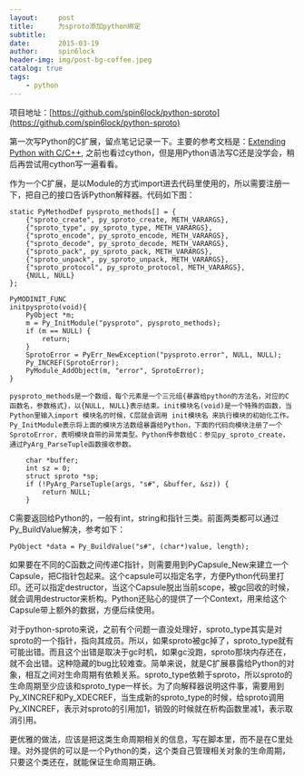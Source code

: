 ```yaml
---
layout:     post
title:      为sproto添加python绑定
subtitle:   
date:       2015-03-19
author:     spin6lock
header-img: img/post-bg-coffee.jpeg
catalog: true
tags:
    - python
---
```

项目地址：[https://github.com/spin6lock/python-sproto](https://github.com/spin6lock/python-sproto)

第一次写Python的C扩展，留点笔记记录一下。主要的参考文档是：[Extending Python with C/C++](https://docs.python.org/2/extending/extending.html), 之前也看过cython，但是用Python语法写C还是没学会，稍后再尝试用cython写一遍看看。

作为一个C扩展，是以Module的方式import进去代码里使用的，所以需要注册一下，把自己的接口告诉Python解释器。代码如下图：

```
static PyMethodDef pysproto_methods[] = {
    {"sproto_create", py_sproto_create, METH_VARARGS},
    {"sproto_type", py_sproto_type, METH_VARARGS},
    {"sproto_encode", py_sproto_encode, METH_VARARGS},
    {"sproto_decode", py_sproto_decode, METH_VARARGS},
    {"sproto_pack", py_sproto_pack, METH_VARARGS},
    {"sproto_unpack", py_sproto_unpack, METH_VARARGS},
    {"sproto_protocol", py_sproto_protocol, METH_VARARGS},
    {NULL, NULL}
};

PyMODINIT_FUNC
initpysproto(void){
    PyObject *m;
    m = Py_InitModule("pysproto", pysproto_methods);
    if (m == NULL) {
        return;
    }
    SprotoError = PyErr_NewException("pysproto.error", NULL, NULL);
    Py_INCREF(SprotoError);
    PyModule_AddObject(m, "error", SprotoError);
}
```

```
pysproto_methods是一个数组，每个元素是一个三元组{暴露给python的方法名，对应的C函数名，参数格式}，以{NULL, NULL}表示结束。init模块名(void)是一个特殊的函数，当Python里输入import 模块名的时候，C层就会调用 init模块名 来执行模块的初始化工作。Py_InitModule表示将上面的模块方法数组暴露给Python，下面的代码向模块注册了一个SprotoError，表明模块自带的异常类型。Python传参数给C：参见py_sproto_create，通过PyArg_ParseTuple函数接收参数。
```

```
    char *buffer;
    int sz = 0;
    struct sproto *sp;
    if (!PyArg_ParseTuple(args, "s#", &buffer, &sz)) {
        return NULL;
    }
```

C需要返回给Python的，一般有int，string和指针三类。前面两类都可以通过Py_BuildValue解决，参考如下：

```
PyObject *data = Py_BuildValue("s#", (char*)value, length);
```

如果要在不同的C函数之间传递C指针，则需要用到PyCapsule_New来建立一个Capsule，把C指针包起来。这个capsule可以指定名字，方便Python代码里打印。还可以指定destructor，当这个Capsule脱出当前scope，被gc回收的时候，就会调用destructor来析构。Python还贴心的提供了一个Context，用来给这个Capsule带上额外的数据，方便后续使用。

对于python-sproto来说，之前有个问题一直没处理好，sproto_type其实是对sproto的一个指针，指向其成员。所以，如果sproto被gc掉了，sproto_type就有可能出错。而且这个出错是取决于gc时机，如果gc没跑，sproto那块内存还在，就不会出错。这种隐藏的bug比较难查。简单来说，就是C扩展暴露给Python的对象，相互之间对生命周期有依赖关系。sproto_type依赖于sproto，所以sproto的生命周期至少应该和sproto_type一样长。为了向解释器说明这件事，需要用到Py_XINCREF和Py_XDECREF，当生成新的sproto_type的时候，给sproto调用Py_XINCREF，表示对sproto的引用加1，销毁的时候就在析构函数里减1，表示取消引用。

更优雅的做法，应该是把这类生命周期相关的信息，写在脚本里，而不是在C里处理。对外提供的可以是一个Python的类，这个类自己管理相关对象的生命周期，只要这个类还在，就能保证生命周期正确。
